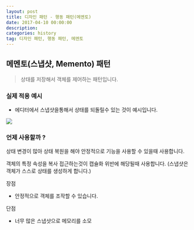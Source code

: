 ```yaml
---
layout: post
title: 디자인 패턴 - 행동 패턴(메멘토)
date: 2017-04-10 00:00:00
description:
categories: history
tag: 디자인 패턴, 행동 패턴, 메멘토
---
```


## 메멘토(스냅샷, Memento) 패턴

> 상태를 저장해서 객체를 제어하는 패턴입니다.

### 실제 적용 예시

- 에디터에서 스냅샷을통해서 상태를 되돌릴수 있는 것이 예시입니다.

![](https://refactoring.guru/images/patterns/diagrams/memento/solution-ko-2x.png?id=548f31bc70c3c47936e44690898a12ae)

### 언제 사용할까 ?

상태 변경이 많아 상태 복원을 해야 안정적으로 기능을 사용할 수 있을때 사용합니다.

객체의 특정 속성을 복사 접근하는것이 캡슐화 위반에 해당될때 사용합니다. (스냅샷은 객체가 스스로 상태를 생성하게 합니다.)

장점

- 안정적으로 객체를 조작할 수 있습니다.

단점

- 너무 많은 스냅샷으로 메모리를 소모
